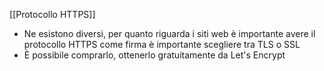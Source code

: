 [[Protocollo HTTPS]]

- Ne esistono diversi, per quanto riguarda i siti web è importante avere il protocollo HTTPS come firma è importante scegliere tra TLS o SSL
- È possibile comprarlo, ottenerlo gratuitamente da Let's Encrypt